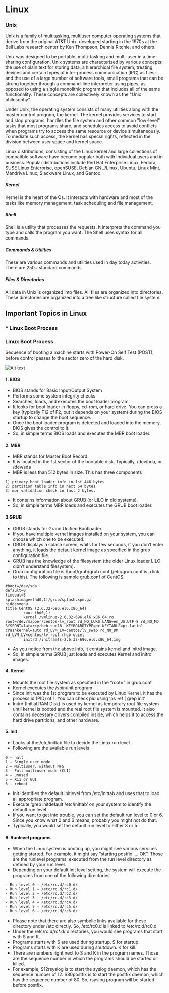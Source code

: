 # Linux
### Unix

Unix is a family of multitasking, multiuser computer operating systems that derive from the original AT&T Unix, developed starting in the 1970s at the Bell Labs research center by Ken Thompson, Dennis Ritchie, and others.

Unix was designed to be portable, multi-tasking and multi-user in a time-sharing configuration. Unix systems are characterized by various concepts: the use of plain text for storing data; a hierarchical file system; treating devices and certain types of inter-process communication (IPC) as files; and the use of a large number of software tools, small programs that can be strung together through a command-line interpreter using pipes, as opposed to using a single monolithic program that includes all of the same functionality. These concepts are collectively known as the "Unix philosophy". 

Under Unix, the operating system consists of many utilities along with the master control program, the kernel. The kernel provides services to start and stop programs, handles the file system and other common "low-level" tasks that most programs share, and schedules access to avoid conflicts when programs try to access the same resource or device simultaneously. To mediate such access, the kernel has special rights, reflected in the division between user space and kernel space.

Linux distributions, consisting of the Linux kernel and large collections of compatible software have become popular both with individual users and in business. Popular distributions include Red Hat Enterprise Linux, Fedora, SUSE Linux Enterprise, openSUSE, Debian GNU/Linux, Ubuntu, Linux Mint, Mandriva Linux, Slackware Linux, and Gentoo.

##### Kernel
Kernel is the heart of the Os. It interacts with hardware and most of the tasks like memory management, task scheduling and file management.

##### Shell
Shell is a utility that processes the requests. It interprets the command you type and calls the program you want. The Shell uses syntax for all commands.

##### Commands & Utilities
These are various commands and utilities used in day today activities. There are 250+ standard commands.

##### Files & Directories
All data in Unix is organized into files. All files are organized into directories. These directories are organized into a tree like structure called file system.



## Important Topics in Linux
### * Linux Boot Process

### Linux Boot Process

Sequence of booting a machine starts with Power-On Self Test (POST), before control passes to the sector zero of the hard disk.

![Alt text](https://github.com/farashahamad/Linux/blob/master/bootprocess.png?raw=true "Optional Title")

#### 1. BIOS

* BIOS stands for Basic Input/Output System
* Performs some system integrity checks
* Searches, loads, and executes the boot loader program.
* It looks for boot loader in floppy, cd-rom, or hard drive. You can press a key (typically F12 of F2, but it depends on your system) during the BIOS startup to change the boot sequence.
* Once the boot loader program is detected and loaded into the memory, BIOS gives the control to it.
* So, in simple terms BIOS loads and executes the MBR boot loader.

#### 2. MBR

* MBR stands for Master Boot Record.
* It is located in the 1st sector of the bootable disk. Typically, /dev/hda, or /dev/sda
* MBR is less than 512 bytes in size. This has three components
```
1) primary boot loader info in 1st 446 bytes
2) partition table info in next 64 bytes
3) mbr validation check in last 2 bytes.
```
* It contains information about GRUB (or LILO in old systems).
* So, in simple terms MBR loads and executes the GRUB boot loader.

#### 3.GRUB

* GRUB stands for Grand Unified Bootloader.
* If you have multiple kernel images installed on your system, you can choose which one to be executed.
* GRUB displays a splash screen, waits for few seconds, if you don’t enter anything, it loads the default kernel image as specified in the grub configuration file.
* GRUB has the knowledge of the filesystem (the older Linux loader LILO didn’t understand filesystem).
* Grub configuration file is /boot/grub/grub.conf (/etc/grub.conf is a link to this). The following is sample grub.conf of CentOS.
```
#boot=/dev/sda
default=0
timeout=5
splashimage=(hd0,1)/grub/splash.xpm.gz
hiddenmenu
title CentOS (2.6.32-696.el6.x86_64)
        root (hd0,1)
        kernel /vmlinuz-2.6.32-696.el6.x86_64 ro root=/dev/mapper/centos-lv_root rd_NO_LUKS LANG=en_US.UTF-8 rd_NO_MD SYSFONT=latarcyrheb-sun16  KEYBOARDTYPE=pc KEYTABLE=pt-latin1 crashkernel=auto rd_LVM_LV=centos/lv_swap rd_NO_DM rd_LVM_LV=centos/lv_root rhgb quiet
        initrd /initramfs-2.6.32-696.el6.x86_64.img
```
* As you notice from the above info, it contains kernel and initrd image.
* So, in simple terms GRUB just loads and executes Kernel and initrd images.

#### 4. Kernel

* Mounts the root file system as specified in the “root=” in grub.conf
* Kernel executes the /sbin/init program
* Since init was the 1st program to be executed by Linux Kernel, it has the process id (PID) of 1. You can check pid using ‘ps -ef | grep init’
* Initrd (Initial RAM Disk) is used by kernel as temporary root file system until kernel is booted and the real root file system is mounted. It also contains necessary drivers compiled inside, which helps it to access the hard drive partitions, and other hardware.

#### 5. Init
* Looks at the /etc/inittab file to decide the Linux run level.
* Following are the available run levels
```
0 – halt
1 – Single user mode
2 – Multiuser, without NFS
3 – Full multiuser mode (CLI)
4 – unused
5 – X11 or GUI
6 – reboot
```
* Init identifies the default initlevel from /etc/inittab and uses that to load all appropriate program.
* Execute ‘grep initdefault /etc/inittab’ on your system to identify the default run level
* If you want to get into trouble, you can set the default run level to 0 or 6. Since you know what 0 and 6 means, probably you might not do that.
* Typically, you would set the default run level to either 3 or 5.

#### 6. Runlevel programs
* When the Linux system is booting up, you might see various services getting started. For example, it might say “starting postfix …. OK”. Those are the runlevel programs, executed from the run level directory as defined by your run level.
* Depending on your default init level setting, the system will execute the programs from one of the following directories.
```
- Run level 0 – /etc/rc.d/rc0.d/
- Run level 1 – /etc/rc.d/rc1.d/
- Run level 2 – /etc/rc.d/rc2.d/
- Run level 3 – /etc/rc.d/rc3.d/
- Run level 4 – /etc/rc.d/rc4.d/
- Run level 5 – /etc/rc.d/rc5.d/
- Run level 6 – /etc/rc.d/rc6.d/
```
* Please note that there are also symbolic links available for these directory under /etc directly. So, /etc/rc0.d is linked to /etc/rc.d/rc0.d.
* Under the /etc/rc.d/rc*.d/ directories, you would see programs that start with S and K.
* Programs starts with S are used during startup. S for startup.
* Programs starts with K are used during shutdown. K for kill.
* There are numbers right next to S and K in the program names. Those are the sequence number in which the programs should be started or killed.
* For example, S12rsyslog is to start the syslog daemon, which has the sequence number of 12. S80postfix is to start the postfix daemon, which has the sequence number of 80. So, rsyslog program will be started before postfix.
